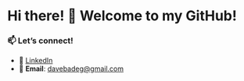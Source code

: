 # Hi there! 👋 Welcome to my GitHub!
<!--
I'm **Dawit Melka**, a passionate software engineer with interests in **Machine Learning**, **Knowledge Graphs**, and **Backend Development**.

---

### 🔧 Technologies & Tools:
- **Programming Languages**: Python, Java, JavaScript, Shell
- **Tools & Platforms**: Docker, Neo4j, Flask, Django
- **Interests**: Large Language Models (LLMs), Graph Data Science (GDS), Real-Time Communication (RTC)

---

### 📊 My GitHub Stats:

<div align="center">
  <img width="400" src="https://github-readme-stats.vercel.app/api?username=dawit-melka&theme=vue-dark&show_icons=true&hide_border=true&count_private=true" alt="Dawit's GitHub Stats"/>
  <img width="400" src="https://github-readme-streak-stats.herokuapp.com/?user=dawit-melka&theme=vue-dark&hide_border=true" alt="Dawit's Streak Stats"/>
  <img width="400" src="https://github-readme-stats.vercel.app/api/top-langs/?username=dawit-melka&theme=vue-dark&show_icons=true&hide_border=true&layout=compact" alt="Top Languages"/>
</div>


---

### 🌱 What I’m currently working on:
- Building **AI assistants** that integrate LLMs with Knowledge Graphs.
- Optimizing **large-scale query pipelines** for bioinformatics applications.
- Exploring **few-shot learning techniques** for better query understanding.

---
-->
### 📫 Let’s connect!
- 💼 [LinkedIn](https://www.linkedin.com/in/dawit-melka)
- 📧 **Email**: [davebadeg@gmail.com](mailto:davebadeg@gmail.com)

